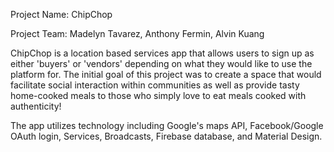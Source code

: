 Project Name: ChipChop

Project Team: Madelyn Tavarez, Anthony Fermin, Alvin Kuang

ChipChop is a location based services app that allows users to sign up as either 'buyers' or 'vendors' depending on what they would like to use the platform for. The initial goal of this project was to create a space that would facilitate social interaction within communities as well as provide tasty home-cooked meals to those who simply love to eat meals cooked with authenticity! 

The app utilizes technology including Google's maps API, Facebook/Google OAuth login, Services, Broadcasts, Firebase database, and Material Design.

